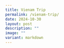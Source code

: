 ```yaml
---
title: Vienam Trip
permalink: /vienam-trip/
date: 2024-10-30
layout: post
description: ""
image: ""
variant: markdown
---
```

